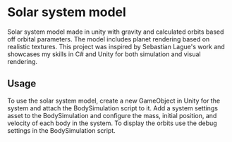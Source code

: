 # Solar system model
 
Solar system model made in unity with gravity and calculated orbits based off orbital parameters. The model includes planet rendering based on realistic textures. This project was inspired by Sebastian Lague's work and showcases my skills in C# and Unity for both simulation and visual rendering.

## Usage

To use the solar system model, create a new GameObject in Unity for the system and attach the BodySimulation script to it. Add a system settings asset to the BodySimulation and configure the mass, initial position, and velocity of each body in the system. To display the orbits use the debug settings in the BodySimulation script.
